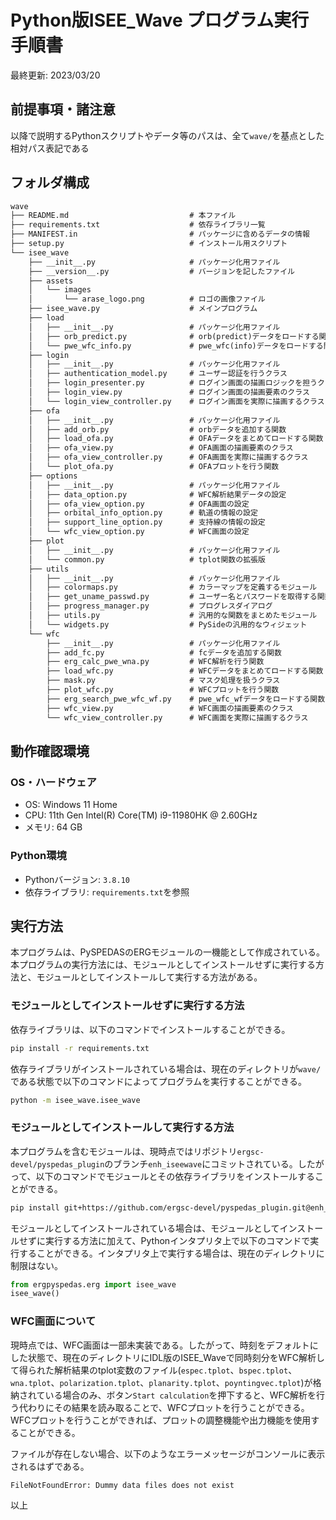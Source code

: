 # Python版ISEE_Wave プログラム実行手順書

最終更新: 2023/03/20

## 前提事項・諸注意

以降で説明するPythonスクリプトやデータ等のパスは、全て`wave/`を基点とした相対パス表記である

## フォルダ構成

```txt
wave
├── README.md                           # 本ファイル
├── requirements.txt                    # 依存ライブラリ一覧
├── MANIFEST.in                         # パッケージに含めるデータの情報
├── setup.py                            # インストール用スクリプト
└── isee_wave
    ├── __init__.py                     # パッケージ化用ファイル
    ├── __version__.py                  # バージョンを記したファイル
    ├── assets
    │   └── images
    │       └── arase_logo.png          # ロゴの画像ファイル
    ├── isee_wave.py                    # メインプログラム
    ├── load
    │   ├── __init__.py                 # パッケージ化用ファイル
    │   ├── orb_predict.py              # orb(predict)データをロードする関数
    │   └── pwe_wfc_info.py             # pwe_wfc(info)データをロードする関数
    ├── login
    │   ├── __init__.py                 # パッケージ化用ファイル
    │   ├── authentication_model.py     # ユーザー認証を行うクラス
    │   ├── login_presenter.py          # ログイン画面の描画ロジックを担うクラス
    │   ├── login_view.py               # ログイン画面の描画要素のクラス
    │   └── login_view_controller.py    # ログイン画面を実際に描画するクラス
    ├── ofa
    │   ├── __init__.py                 # パッケージ化用ファイル
    │   ├── add_orb.py                  # orbデータを追加する関数
    │   ├── load_ofa.py                 # OFAデータをまとめてロードする関数
    │   ├── ofa_view.py                 # OFA画面の描画要素のクラス
    │   ├── ofa_view_controller.py      # OFA画面を実際に描画するクラス
    │   └── plot_ofa.py                 # OFAプロットを行う関数
    ├── options
    │   ├── __init__.py                 # パッケージ化用ファイル
    │   ├── data_option.py              # WFC解析結果データの設定
    │   ├── ofa_view_option.py          # OFA画面の設定
    │   ├── orbital_info_option.py      # 軌道の情報の設定
    │   ├── support_line_option.py      # 支持線の情報の設定
    │   └── wfc_view_option.py          # WFC画面の設定
    ├── plot
    │   ├── __init__.py                 # パッケージ化用ファイル
    │   └── common.py                   # tplot関数の拡張版
    ├── utils
    │   ├── __init__.py                 # パッケージ化用ファイル
    │   ├── colormaps.py                # カラーマップを定義するモジュール
    │   ├── get_uname_passwd.py         # ユーザー名とパスワードを取得する関数
    │   ├── progress_manager.py         # プログレスダイアログ
    │   ├── utils.py                    # 汎用的な関数をまとめたモジュール
    │   └── widgets.py                  # PySideの汎用的なウィジェット
    └── wfc
        ├── __init__.py                 # パッケージ化用ファイル
        ├── add_fc.py                   # fcデータを追加する関数
        ├── erg_calc_pwe_wna.py         # WFC解析を行う関数
        ├── load_wfc.py                 # WFCデータをまとめてロードする関数
        ├── mask.py                     # マスク処理を扱うクラス
        ├── plot_wfc.py                 # WFCプロットを行う関数
        ├── erg_search_pwe_wfc_wf.py    # pwe_wfc_wfデータをロードする関数
        ├── wfc_view.py                 # WFC画面の描画要素のクラス
        └── wfc_view_controller.py      # WFC画面を実際に描画するクラス
```

## 動作確認環境

### OS・ハードウェア

* OS: Windows 11 Home
* CPU: 11th Gen Intel(R) Core(TM) i9-11980HK @ 2.60GHz
* メモリ: 64 GB

### Python環境

* Pythonバージョン: `3.8.10`
* 依存ライブラリ: `requirements.txt`を参照

## 実行方法

本プログラムは、PySPEDASのERGモジュールの一機能として作成されている。本プログラムの実行方法には、モジュールとしてインストールせずに実行する方法と、モジュールとしてインストールして実行する方法がある。

### モジュールとしてインストールせずに実行する方法

依存ライブラリは、以下のコマンドでインストールすることができる。

```sh
pip install -r requirements.txt
```

依存ライブラリがインストールされている場合は、現在のディレクトリが`wave/`である状態で以下のコマンドによってプログラムを実行することができる。

```sh
python -m isee_wave.isee_wave
```

### モジュールとしてインストールして実行する方法

本プログラムを含むモジュールは、現時点ではリポジトリ`ergsc-devel/pyspedas_plugin`のブランチ`enh_iseewave`にコミットされている。したがって、以下のコマンドでモジュールとその依存ライブラリをインストールすることができる。

```sh
pip install git+https://github.com/ergsc-devel/pyspedas_plugin.git@enh_iseewave
```

モジュールとしてインストールされている場合は、モジュールとしてインストールせずに実行する方法に加えて、Pythonインタプリタ上で以下のコマンドで実行することができる。インタプリタ上で実行する場合は、現在のディレクトリに制限はない。

```python
from ergpyspedas.erg import isee_wave
isee_wave()
```

### WFC画面について

現時点では、WFC画面は一部未実装である。したがって、時刻をデフォルトにした状態で、現在のディレクトリにIDL版のISEE_Waveで同時刻分をWFC解析して得られた解析結果のtplot変数のファイル(`espec.tplot`、`bspec.tplot`、`wna.tplot`、`polarization.tplot`、`planarity.tplot`、`poyntingvec.tplot`)が格納されている場合のみ、ボタン`Start calculation`を押下すると、WFC解析を行う代わりにその結果を読み取ることで、WFCプロットを行うことができる。WFCプロットを行うことができれば、プロットの調整機能や出力機能を使用することができる。

ファイルが存在しない場合、以下のようなエラーメッセージがコンソールに表示されるはずである。

```
FileNotFoundError: Dummy data files does not exist
```

以上